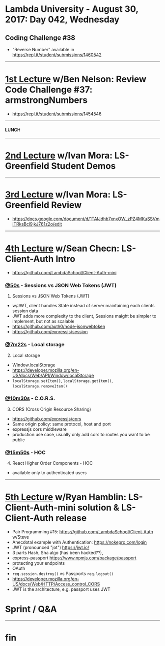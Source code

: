 # Lambda University - August 30, 2017: Day 042, Wednesday
## Coding Challenge #38
- "Reverse Number" available in https://repl.it/student/submissions/1460542
***
# [1st Lecture](VIDEO_RECORDED_NOT_POSTED) w/Ben Nelson: Review Code Challenge #37: armstrongNumbers
- https://repl.it/student/submissions/1454546

***
#### LUNCH
***
# [2nd Lecture](NO_VIDEO_RECORDED) w/Ivan Mora: LS-Greenfield Student Demos
***
# [3rd Lecture](NO_VIDEO_RECORDED) w/Ivan Mora: LS-Greenfield Review
- https://docs.google.com/document/d/1TAlJdhb7xnxOW_zPZ4MKuSSVmiTRksBcl9jkJ761z2o/edit

***
# [4th Lecture](https://youtu.be/sqf1bh7kD3I) w/Sean Checn: LS-Client-Auth Intro
- https://github.com/LambdaSchool/Client-Auth-mini
### [@50s](https://youtu.be/sqf1bh7kD3I?t=50s) - Sessions vs JSON Web Tokens (JWT)
1. Sessions vs JSON Web Tokens (JWT)
  - w/JWT, client handles State instead of server maintaining each clients session data
  - JWT adds more complexity to the client, Sessions maight be simpler to implement, but not as scalable
  - https://github.com/auth0/node-jsonwebtoken
  - https://github.com/expressjs/session
### [@7m22s](https://youtu.be/sqf1bh7kD3I?t=7m22s) - Local storage
2. Local storage
  - Window.localStorage
  - https://developer.mozilla.org/en-US/docs/Web/API/Window/localStorage
  - `localStorage.setItem()`, `localStorage.getItem()`, `localStorage.removeItem()`
### [@10m30s](https://youtu.be/sqf1bh7kD3I?t=10m30s) - C.O.R.S.
3. CORS (Cross Origin Resource Sharing)
  - https://github.com/expressjs/cors
  - Same origin policy: same protocol, host and port
  - expressjs cors middleware
  - production use case, usually only add cors to routes you want to be public
### [@15m50s](https://youtu.be/sqf1bh7kD3I?t=15m50s) - HOC
4. React Higher Order Components - HOC
- available only to authenticated users


***
# [5th Lecture](VIDEO_RECORDED_NOT_POSTED) w/Ryan Hamblin: LS-Client-Auth-mini solution & LS-Client-Auth release
- Pair Programming #15: https://github.com/LambdaSchool/Client-Auth w/Steve
- Anecdotal example with Authentication: https://nokepro.com/login
- JWT (pronounced "jot") https://jwt.io/
- 3 parts Hash, Sha algo (has been hacked??),
- express-passport https://www.npmjs.com/package/passport
- protecting your endpoints
- OAuth
- `req.session.destroy()` vs Passports `req.logout()`
- https://developer.mozilla.org/en-US/docs/Web/HTTP/Access_control_CORS
- JWT is the architecture, e.g. passport uses JWT

# Sprint / Q&A
***
# fin
